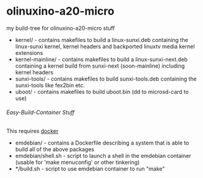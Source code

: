 olinuxino-a20-micro
===================

my build-tree for olinuxino-a20-micro stuff

 * kernel/ - contains makefiles to build a linux-sunxi.deb containing the linux-sunxi kernel, kernel headers and backported linuxtv media kernel extensions
 * kernel-mainline/ - contains makefiles to build a linux-sunxi-next.deb containing a kernel build from sunxi-next (soon-mainline) including kernel headers
 * sunxi-tools/ - contains makefiles to build sunxi-tools.deb containing the sunxi-tools like fex2bin etc.
 * uboot/ - contains makefiles to build uboot.bin (dd to microsd-card to use)

###### Easy-Build-Container Stuff

This requires [docker](http://www.docker.com)

 * emdebian/ - contains a Dockerfile describing a system that is able to build all of the above packages
 * emdebian/shell.sh - script to launch a shell in the emdebian container (usable for 'make menuconfig' or other tinkering)
 * */build.sh - script to use emdebian container to run "make"
